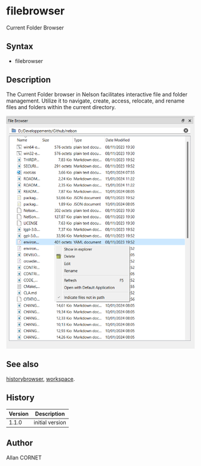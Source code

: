 # filebrowser

Current Folder Browser

## Syntax

- filebrowser

## Description

  <p>The Current Folder browser in Nelson facilitates interactive file and folder management. Utilize it to navigate, create, access, relocate, and rename files and folders within the current directory.</p>
  <p>
    <img src="filebrowser_29693685.png" align="middle"/>
  </p>

## See also

[historybrowser](historybrowser.html), [workspace](workspace.md).

## History

| Version | Description     |
| ------- | --------------- |
| 1.1.0   | initial version |

## Author

Allan CORNET
